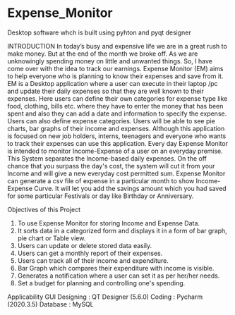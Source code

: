 # Expense_Monitor
Desktop software whch is built using pyhton and pyqt designer

INTRODUCTION
In today’s busy and expensive life we are in a great rush to make money. But at the end of the month
we broke off. As we are unknowingly spending money on little and unwanted things. So, I have come
over with the idea to track our earnings.
Expense Monitor (EM) aims to help everyone who is planning to know their expenses and save from
it. EM is a Desktop application where a user can execute in their laptop /pc and update their daily
expenses so that they are well known to their expenses. Here users can define their own categories for
expense type like food, clothing, bills etc. where they have to enter the money that has been spent and
also they can add a date and information to specify the expense. Users can also define expense
categories. Users will be able to see pie charts, bar graphs of their income and expenses. Although this
application is focused on new job holders, interns, teenagers and everyone who wants to track their
expenses can use this application.
Every day Expense Monitor is intended to monitor Income-Expense of a user on an everyday premise.
This System separates the Income-based daily expenses. On the off chance that you surpass the day's
cost, the system will cut it from your Income and will give a new everyday cost permitted sum.
Expense Monitor can generate a csv file of expense in a particular month to show Income-Expense
Curve. It will let you add the savings amount which you had saved for some particular Festivals or
day like Birthday or Anniversary.

Objectives of this Project
1) To use Expense Monitor for storing Income and Expense Data.
2) It sorts data in a categorized form and displays it in a form of bar graph, pie chart or
Table view.
3) Users can update or delete stored data easily.
4) Users can get a monthly report of their expenses.
5) Users can track all of their income and expenditure.
6) Bar Graph which compares their expenditure with income is visible.
7) Generates a notification where a user can set it as per her/her needs.
8) Set a budget for planning and controlling one's spending.

Applicability
GUI Designing : QT Designer (5.6.0)
Coding : Pycharm (2020.3.5)
Database : MySQL

